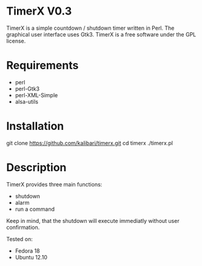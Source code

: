 TimerX V0.3
======
TimerX is a simple countdown / shutdown timer written in Perl. The graphical user interface uses Gtk3. TimerX is a free software under the GPL license. 


Requirements
======
- perl
- perl-Gtk3
- perl-XML-Simple
- alsa-utils


Installation
======
git clone https://github.com/kalibari/timerx.git
cd timerx
./timerx.pl

Description
======
TimerX provides three main functions:
- shutdown
- alarm
- run a command

Keep in mind, that the shutdown will execute immediatly without user confirmation.


Tested on:
- Fedora 18
- Ubuntu 12.10
